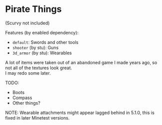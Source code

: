 # Pirate Things #
(Scurvy not included)   

Features (by enabled dependency):  
* `default`: Swords and other tools  
* `shooter` (by stu): Guns  
* `3d_armor` (by stu): Wearables  

A lot of items were taken out of an abandoned game I made years ago, so not all of the textures look great.  
I may redo some later.  

TODO:
* Boots
* Compass
* Other things?  

NOTE: Wearable attachments might appear lagged behind in 5.1.0, this is fixed in later Minetest versions.  
